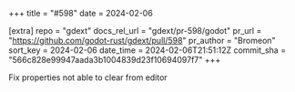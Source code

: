+++
title = "#598"
date = 2024-02-06

[extra]
repo = "gdext"
docs_rel_url = "gdext/pr-598/godot"
pr_url = "https://github.com/godot-rust/gdext/pull/598"
pr_author = "Bromeon"
sort_key = 2024-02-06
date_time = 2024-02-06T21:51:12Z
commit_sha = "566c828e99947aada3b1004839d23f10694097f7"
+++

Fix properties not able to clear from editor
